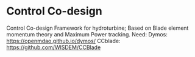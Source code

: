 # Control Co-design
Control Co-design Framework for hydroturbine; Based on Blade element momentum theory and Maximum Power tracking.
Need: 
Dymos: https://openmdao.github.io/dymos/
CCblade: https://github.com/WISDEM/CCBlade
